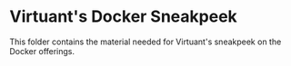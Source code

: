 # Virtuant's Docker Sneakpeek<br>
This folder contains the material needed for Virtuant's sneakpeek on the Docker offerings.

